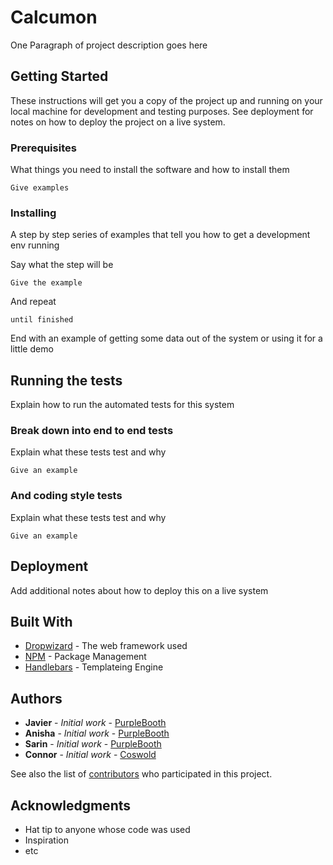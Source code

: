 # Calcumon

One Paragraph of project description goes here

## Getting Started

These instructions will get you a copy of the project up and running on your local machine for development and testing purposes. See deployment for notes on how to deploy the project on a live system.

### Prerequisites

What things you need to install the software and how to install them

```
Give examples
```

### Installing

A step by step series of examples that tell you how to get a development env running

Say what the step will be

```
Give the example
```

And repeat

```
until finished
```

End with an example of getting some data out of the system or using it for a little demo

## Running the tests

Explain how to run the automated tests for this system

### Break down into end to end tests

Explain what these tests test and why

```
Give an example
```

### And coding style tests

Explain what these tests test and why

```
Give an example
```

## Deployment

Add additional notes about how to deploy this on a live system

## Built With

* [Dropwizard](http://www.dropwizard.io/1.0.2/docs/) - The web framework used
* [NPM](https://www.npmjs.com/) - Package Management
* [Handlebars](https://handlebarsjs.com/) - Templateing Engine

## Authors

* **Javier** - *Initial work* - [PurpleBooth](https://github.com/PurpleBooth)
* **Anisha** - *Initial work* - [PurpleBooth](https://github.com/PurpleBooth)
* **Sarin** - *Initial work* - [PurpleBooth](https://github.com/PurpleBooth)
* **Connor** - *Initial work* - [Coswold](https://github.com/Coswold)

See also the list of [contributors](https://github.com/Coswold/Calcumon/graphs/contributors) who participated in this project.

## Acknowledgments

* Hat tip to anyone whose code was used
* Inspiration
* etc
